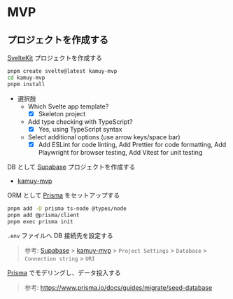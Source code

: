 # MVP

## プロジェクトを作成する

[SvelteKit] プロジェクトを作成する

  ```bash
  pnpm create svelte@latest kamuy-mvp
  cd kamuy-mvp
  pnpm install
  ```

- 選択肢
  - Which Svelte app template?
    - [x] Skeleton project
  - Add type checking with TypeScript?
    - [x] Yes, using TypeScript syntax
  - Select additional options (use arrow keys/space bar)
    - [x] Add ESLint for code linting, Add Prettier for code formatting, Add Playwright for browser testing, Add Vitest for unit testing

DB として [Supabase] プロジェクトを作成する

- [kamuy-mvp]

ORM として [Prisma] をセットアップする

```bash
pnpm add -D prisma ts-node @types/node
pnpm add @prisma/client
pnpm exec prisma init
```

`.env` ファイルへ DB 接続先を設定する

> 参考: [Supabase] > [kamuy-mvp] > `Project Settings` > `Database` > `Connection string` > `URI`

[Prisma] でモデリングし、データ投入する

> 参考: https://www.prisma.io/docs/guides/migrate/seed-database

[SvelteKit]: https://kit.svelte.jp/
[Supabase]: https://supabase.com/
[kamuy-mvp]: (https://app.supabase.com/project/yishivdsetcfseylrrjo)
[Prisma]: https://www.prisma.io/
